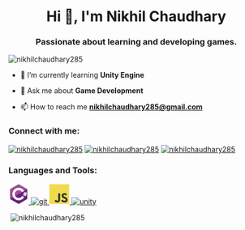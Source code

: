 <h1 align="center">Hi 👋, I'm Nikhil Chaudhary</h1>
<h3 align="center">Passionate about learning and developing games.</h3>

<p align="left"> <img src="https://komarev.com/ghpvc/?username=nikhilchaudhary285&label=Profile%20views&color=0e75b6&style=flat" alt="nikhilchaudhary285" /> </p>

- 🌱 I’m currently learning **Unity Engine**

- 💬 Ask me about **Game Development**

- 📫 How to reach me **nikhilchaudhary285@gmail.com**

<h3 align="left">Connect with me:</h3>
<p align="left">
<a href="https://linkedin.com/in/nikhilchaudhary285" target="blank"><img align="center" src="https://raw.githubusercontent.com/rahuldkjain/github-profile-readme-generator/master/src/images/icons/Social/linked-in-alt.svg" alt="nikhilchaudhary285" height="30" width="40" /></a>
<a href="https://fb.com/nikhilchaudhary285" target="blank"><img align="center" src="https://raw.githubusercontent.com/rahuldkjain/github-profile-readme-generator/master/src/images/icons/Social/facebook.svg" alt="nikhilchaudhary285" height="30" width="40" /></a>
<a href="https://instagram.com/nikhilchaudhary285" target="blank"><img align="center" src="https://raw.githubusercontent.com/rahuldkjain/github-profile-readme-generator/master/src/images/icons/Social/instagram.svg" alt="nikhilchaudhary285" height="30" width="40" /></a>
</p>

<h3 align="left">Languages and Tools:</h3>
<p align="left"> <a href="https://www.w3schools.com/cs/" target="_blank" rel="noreferrer"> <img src="https://raw.githubusercontent.com/devicons/devicon/master/icons/csharp/csharp-original.svg" alt="csharp" width="40" height="40"/> </a> <a href="https://git-scm.com/" target="_blank" rel="noreferrer"> <img src="https://www.vectorlogo.zone/logos/git-scm/git-scm-icon.svg" alt="git" width="40" height="40"/> </a> <a href="https://developer.mozilla.org/en-US/docs/Web/JavaScript" target="_blank" rel="noreferrer"> <img src="https://raw.githubusercontent.com/devicons/devicon/master/icons/javascript/javascript-original.svg" alt="javascript" width="40" height="40"/> </a> <a href="https://unity.com/" target="_blank" rel="noreferrer"> <img src="https://www.vectorlogo.zone/logos/unity3d/unity3d-icon.svg" alt="unity" width="40" height="40"/> </a> </p>

<p>&nbsp;<img align="center" src="https://github-readme-stats.vercel.app/api?username=nikhilchaudhary285&show_icons=true&locale=en" alt="nikhilchaudhary285" /></p>
